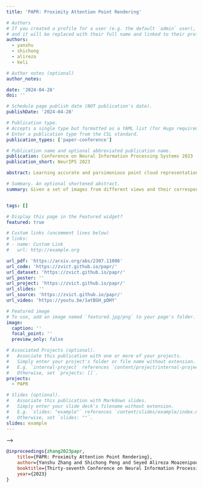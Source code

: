 ```yaml
---
title: 'PAPR: Proximity Attention Point Rendering'

# Authors
# If you created a profile for a user (e.g. the default `admin` user), write the username (folder name) here
# and it will be replaced with their full name and linked to their profile.
authors:
  - yanshu
  - shichong
  - alireza
  - keli

# Author notes (optional)
author_notes:

date: '2024-04-28'
doi: ''

# Schedule page publish date (NOT publication's date).
publishDate: '2024-04-28'

# Publication type.
# Accepts a single type but formatted as a YAML list (for Hugo requirements).
# Enter a publication type from the CSL standard.
publication_types: ['paper-conference']

# Publication name and optional abbreviated publication name.
publication: Conference on Neural Information Processing Systems 2023
publication_short: NeurIPS 2023

abstract: Learning accurate and parsimonious point cloud representations of scene surfaces from scratch remains a challenge in 3D representation learning.  Existing point-based methods often suffer from the vanishing gradient problem or require a large number of points to accurately model scene geometry and texture. To address these limitations, we propose Proximity Attention Point Rendering (PAPR), a novel method that consists of a point-based scene representation and a differentiable renderer. Our scene representation uses a point cloud where each point is characterized by its spatial position, influence score, and view-independent feature vector. The renderer selects the relevant points for each ray and produces accurate colours using their associated features. PAPR effectively learns point cloud positions to represent the correct scene geometry, even when the initialization drastically differs from the target geometry. Notably, our method captures fine texture details while using only a parsimonious set of points. We also demonstrate four practical applications of our method, which are zero-shot geometry editing, object manipulation, texture transfer, and exposure control. More results and code are available at https://zvict.github.io/papr.

# Summary. An optional shortened abstract.
summary: Given a set of images from different views and their corresponding camera poses, PAPR learns a point-based surface representation of the scene and a rendering pipeline from scratch. Additionally, PAPR enables practical applications such as geometry editing, object manipulation, texture transfer, and exposure control.


tags: []

# Display this page in the Featured widget?
featured: true

# Custom links (uncomment lines below)
# links:
# - name: Custom Link
#   url: http://example.org

url_pdf: 'https://arxiv.org/abs/2307.11086'
url_code: 'https://zvict.github.io/papr/'
url_dataset: 'https://zvict.github.io/papr/'
url_poster: ''
url_project: 'https://zvict.github.io/papr/'
url_slides: ''
url_source: 'https://zvict.github.io/papr/'
url_video: 'https://youtu.be/1atBGH_pDHY'

# Featured image
# To use, add an image named `featured.jpg/png` to your page's folder.
image:
  caption: ''
  focal_point: ''
  preview_only: false

# Associated Projects (optional).
#   Associate this publication with one or more of your projects.
#   Simply enter your project's folder or file name without extension.
#   E.g. `internal-project` references `content/project/internal-project/index.md`.
#   Otherwise, set `projects: []`.
projects:
  - PAPR

# Slides (optional).
#   Associate this publication with Markdown slides.
#   Simply enter your slide deck's filename without extension.
#   E.g. `slides: "example"` references `content/slides/example/index.md`.
#   Otherwise, set `slides: ""`.
slides: example
---
```


<!-- {{% callout note %}}
Click the _Cite_ button above.
{{% /callout %}} -->


<!-- Add the publication's **full text** or **supplementary notes** here. You can use rich formatting such as including [code, math, and images](https://docs.hugoblox.com/content/writing-markdown-latex/).

<iframe width="100%" height="315"
src="https://youtube.com/embed/xKt6YYY4hq8">
</iframe>

<!-- include image coders.jpg -->
<!-- <p>
In the following figure, we can see how the Adaptive IMLE algorithm shrinks neighbourhoods around data points in a toy example. You can find a jupyter notebook that includes a basic implementation of Adaptive IMLE here.
</p> -->
<!-- <img src="https://mehranagh20.github.io/AdaIMLE/assets/img/adaptive_imle_training.gif" alt="training" width="50%" center/> -->

<!-- <br/> -->
<!-- include a citation block in markdown -->
<!-- <p>
If you find our work useful in your research, please consider citing:
</p> --> -->

```bibtex
@inproceedings{zhang2023papr,
    title={PAPR: Proximity Attention Point Rendering},
    author={Yanshu Zhang and Shichong Peng and Seyed Alireza Moazenipourasil and Ke Li},
    booktitle={Thirty-seventh Conference on Neural Information Processing Systems},
    year={2023}
}
```